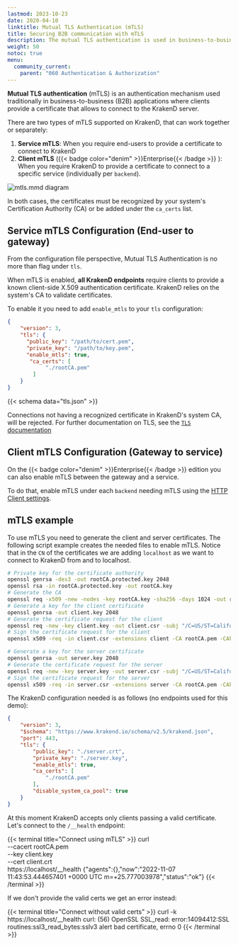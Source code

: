 ```yaml
---
lastmod: 2023-10-23
date: 2020-04-10
linktitle: Mutual TLS Authentication (mTLS)
title: Securing B2B communication with mTLS
description: The mutual TLS authentication is used in business-to-business (B2B) applications where clients must provide a certificate to connect to KrakenD
weight: 50
notoc: true
menu:
  community_current:
    parent: "060 Authentication & Authorization"
---
```


**Mutual TLS authentication** (mTLS) is an authentication mechanism used traditionally in business-to-business (B2B) applications where clients provide a certificate that allows to connect to the KrakenD server.

There are two types of mTLS supported on KrakenD, that can work together or separately:

1. **Service mTLS**: When you require end-users to provide a certificate to connect to KrakenD
2. **Client mTLS** ({{< badge color="denim" >}}Enterprise{{< /badge >}}
): When you require KrakenD to provide a certificate to connect to a specific service (individually per `backend`).

![mtls.mmd diagram](/images/documentation/diagrams/mtls.mmd.png)


In both cases, the certificates must be recognized by your system's Certification Authority (CA) or be added under the `ca_certs` list.

## Service mTLS Configuration (End-user to gateway)
From the configuration file perspective, Mutual TLS Authentication is no more than flag under `tls`.

When mTLS is enabled, **all KrakenD endpoints** require clients to provide a known client-side X.509 authentication certificate. KrakenD relies on the system's CA to validate certificates.

To enable it you need to add `enable_mtls` to your `tls` configuration:

```json
{
    "version": 3,
    "tls": {
      "public_key": "/path/to/cert.pem",
      "private_key": "/path/to/key.pem",
      "enable_mtls": true,
       "ca_certs": [
            "./rootCA.pem"
        ]
    }
}
```

{{< schema data="tls.json" >}}


Connections not having a recognized certificate in KrakenD's system CA, will be rejected. For further documentation on TLS, see the [`TLS` documentation](/docs/service-settings/tls/)

## Client mTLS Configuration (Gateway to service)
On the {{< badge color="denim" >}}Enterprise{{< /badge >}} edition you can also enable mTLS between the gateway and a service.

To do that, enable mTLS under each `backend` needing mTLS using the [HTTP Client settings](/docs/enterprise/backends/http-client/).


## mTLS example
To use mTLS you need to generate the client and server certificates. The following script example creates the needed files to enable mTLS. Notice that in the `CN` of the certificates we are adding `localhost` as we want to connect to KrakenD from and to localhost.

```sh
# Private key for the certificate authority
openssl genrsa -des3 -out rootCA.protected.key 2048
openssl rsa -in rootCA.protected.key -out rootCA.key
# Generate the CA
openssl req -x509 -new -nodes -key rootCA.key -sha256 -days 1024 -out rootCA.pem -subj "/C=US/ST=California/L=Mountain View/O=Your Organization/OU=Your Unit/CN=example.com"
# Generate a key for the client certificate
openssl genrsa -out client.key 2048
# Generate the certificate request for the client
openssl req -new -key client.key -out client.csr -subj "/C=US/ST=California/L=Mountain View/O=Your Organization/OU=Your Unit/CN=localhost"
# Sign the certificate request for the client
openssl x509 -req -in client.csr -extensions client -CA rootCA.pem -CAkey rootCA.key -CAcreateserial -out client.crt -days 500 -sha256

# Generate a key for the server certificate
openssl genrsa -out server.key 2048
# Generate the certificate request for the server
openssl req -new -key server.key -out server.csr -subj "/C=US/ST=California/L=Mountain View/O=Your Organization/OU=Your Unit/CN=localhost"
# Sign the certificate request for the server
openssl x509 -req -in server.csr -extensions server -CA rootCA.pem -CAkey rootCA.key -CAcreateserial -out server.crt -days 500 -sha256
```

The KrakenD configuration needed is as follows (no endpoints used for this demo):

```json
{
    "version": 3,
    "$schema": "https://www.krakend.io/schema/v2.5/krakend.json",
    "port": 443,
    "tls": {
        "public_key": "./server.crt",
        "private_key": "./server.key",
        "enable_mtls": true,
        "ca_certs": [
            "./rootCA.pem"
        ],
        "disable_system_ca_pool": true
    }
}
```

At this moment KrakenD accepts only clients passing a valid certificate. Let's connect to the `/__health` endpoint:

{{< terminal title="Connect using mTLS" >}}
curl \
  --cacert rootCA.pem \
  --key client.key \
  --cert client.crt \
  https://localhost/__health
{"agents":{},"now":"2022-11-07 11:43:53.444657401 +0000 UTC m=+25.777003978","status":"ok"}
{{< /terminal >}}

If we don't provide the valid certs we get an error instead:

{{< terminal title="Connect without valid certs" >}}
curl -k https://localhost/__health
curl: (56) OpenSSL SSL_read: error:14094412:SSL routines:ssl3_read_bytes:sslv3 alert bad certificate, errno 0
{{< /terminal >}}
